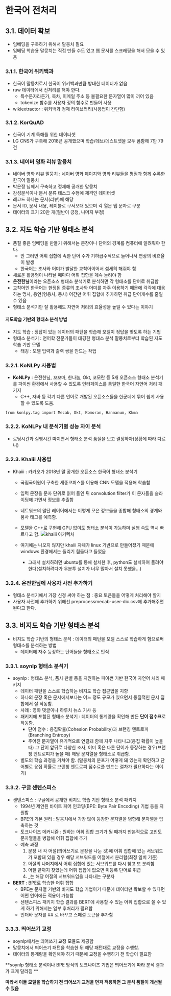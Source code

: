 # 한국어 전처리
## 3.1. 데이터 확보
 - 임베딩을 구축하기 위해서 말뭉치 필요
 - 임베딩 학습용 말뭉치는 직접 만들 수도 있고 웹 문서를 스크래핑을 해서 모을 수 있음

### 3.1.1. 한국어 위키백과
 - 한국어 말뭉치로서 한국어 위키백과만큼 방대한 데이터가 없음
 - raw 데이터에서 전처리를 해야 한다.
   - 특수문자라든가, 목차, 이메일 주소 등 불필요한 문자열이 많이 끼어 있음
   - tokenize 함수를 사용자 정의 함수로 만들어 사용
 - wikiextractor : 위키백과 정제 라이브러리(사용법이 간단함)
 
### 3.1.2. KorQuAD
 - 한국어 기계 독해를 위한 데이터셋
 - LG CNS가 구축해 2018년 공개했으며 학습/데브/데스트셋을 모두 폼함해 7만 79건
 
### 3.1.3. 네이버 영화 리뷰 말뭉치
 - 네이버 영화 리뷰 말뭉치 : 네이버 영화 페이지와 영화 리뷰들을 평점과 함께 수록한 한국어 말뭉치
 - 박은정 님께서 구축하고 정제해 공개한 말뭉치
 - 감성분석이나 문서 분류 태스크 수행에 제격인 데이터셋
 - 레코드 하나는 문서(리뷰)에 해당
 - 문서 ID, 문서 내용, 레이블로 구서오대 있으며 각 열은 탭 문자로 구분
 - 데이터의 크기 20만 개(절반이 긍정, 나머지 부정)
 
## 3.2. 지도 학습 기반 형태소 분석
 - 품질 좋은 임베딩을 만들기 위해서는 문장이나 단어의 경계를 컴퓨터에 알려줘야 한다.
   - 안 그러면 어휘 집합에 속한 단어 수가 기하급수적으로 늘어나서 연상의 비효율이 발생
   - 한국어는 조사와 어미가 발달한 교착어이어서 섬세히 해줘야 함
 - 새로운 활용형이 나타날 때마다 어휘 집합을 계속 늘려야 함
 - **은전한닢**이라는 오픈소스 형태소 분석기로 분석하면 각 형태소를 단어로 취급함
 - 교착어인 한국어는 한정된 종류의 조사와 어미를 자주 이용하기 때문에 각각에 대응하는 명사, 용언(형용사, 동사) 어간만 어휘 집합에 추가하면 취급 단어개수를 줄일 수 있음
 - 형태소 분석기만 잘 활용해도 자연어 처리의 효율성을 높일 수 있다는 이야기

#### 지도학습 기반의 형태소 분석 방법
 - 지도 학습 : 정답이 있는 데이터의 패턴을 학습해 모델이 정답을 맞도록 하는 기법
 - 형태소 분석기 : 언어학 전문가들이 태깅한 형태소 분석 말뭉치로부터 학습된 지도 학습 기반 모델
    - 태깅 : 모델 입력과 출력 쌍을 만드는 작업

### 3.2.1. KoNLPy 사용법
 - **KoNLPy** : 은전한닢, 꼬꼬마, 한나눔, Okt, 코모란 등 5개 오픈소스 형태소 분석기를 파이썬 환경에서 사용할 수 있도록 인터페이스를 통일한 한국어 자연어 처리 패키지
   - C++, 자바 등 각기 다른 언어로 개발된 오픈소스들을 한군데에 묶어 쉽게 사용할 수 있도록 도움.
 ~~~
 from konlpy.tag import Mecab, Okt, Komoran, Hannanum, Kkma
 ~~~
 
### 3.2.2. KoNLPy 내 분석기별 성능 차이 분석
 - 로딩시간과 실행시간 따지면서 형태소 분석 품질을 보고 결정하자(상황에 따라 다르니)

### 3.2.3. Khaiii 사용법
 - Khaiii : 카카오가 2018년 말 공개한 오픈소스 한국어 형태소 분석기
    - 국립국어원이 구축한 세종코퍼스를 이용해 CNN 모델을 적용해 학습함
    - 입력 문장을 문자 단위로 읽어 들인 뒤 convolution filter가 이 문자들을 슬라이딩해 가면서 정보를 추출함
    - 네트워크의 말단 레이어에서는 이렇게 모은 정보들을 종합해 형태소의 경계와 품사 태그를 예측함.
    - 모델을 C++로 구현해 GPU 없이도 형태소 분석이 가능하며 실행 속도 역시 빠르다고 함.
    ![khaiii 아키텍처](https://user-images.githubusercontent.com/49123169/73122275-4c09b300-3fc6-11ea-9403-78a99976ea25.PNG)
   
    - 여기에는 나오지 않지만 khaiii 자체가 linux 기반으로 만들어졌기 때문에 windows 환경에서는 돌리기 힘들다고 들었음
       - 그래서 설치하려면 ubuntu를 통해 설치한 후, python도 설치하여 돌려야 한다(설치하려다가 우분투 설치가 너무 많아서 설치 못했음...)

### 3.2.4. 은전한닢에 사용자 사전 추가하기
 - 형태소 분석기에서 가장 신경 써야 하는 점 : 중요 토큰들을 어떻게 처리해야 할지
 - 사용자 사전에 추가하기 위해선 preprocessmecab-user-dic.csv에 추가해주면 된다고 한다.
 
## 3.3. 비지도 학습 기반 형태소 분석
 - 비지도 학습 기반의 형태소 분석 : 데이터의 패턴을 모델 스스로 학습하게 함으로써 형태소를 분석하는 방법
     - 데이터에 자주 등장하는 단어들을 형태소로 인식

### 3.3.1. soynlp 형태소 분석기
 - soynlp : 형태소 분석, 품사 판별 등을 지원하는 파이썬 기반 한국어 자연어 처리 패키지
    - 데이터 패턴을 스스로 학습하는 비지도 학습 접근법을 지향
    - 하나의 문장 혹은 문서에서보다는 어느 정도 규모가 있으면서 동질적인 문서 집합에서 잘 작동함.
    - 사례 : 영화 댓글이나 하루치 뉴스 기사 등
    - 패키지에 포함된 형태소 분석기 : 데이터의 통계량을 확인해 만든 **단어 점수표**로 작동함.
       - 단어 점수 : 응집확률(Cohesion Probability)과 브랜칭 엔트로피(Branching Entropy)
       - 주어진 문자열이 유기적으로 연결돼 함께 자주 나타나고(응집 확률이 높을 때) 그 단어 앞뒤로 다양한 조사, 어미 혹은 다른 단어가 등장하는 경우(브랜칭 엔트로피가 높을 때) 해당 문자열을 형태소로 취급함.
    - 별도의 학습 과정을 거쳐야 함. (말뭉치의 분포가 어떻게 돼 있는지 확인하고 단어별로 응집 확률로 브랜칭 엔트로피 점수료플 만드는 절차가 필요하다는 이야기)   
       
### 3.3.2. 구글 센텐스피스
 - 센텐스피스 : 구글에서 공개한 비지도 학습 기반 형태소 분석 패키지
   - 1994년 제안된 바이트 페어 인코딩(BPE: Byte Pair Encoding) 기법 등을 지원함
   - BPE의 기본 원리 : 말뭉치에서 가장 많이 등장한 문자열을 병합해 문자열을 압축하는 것
   - 토크나이즈 메커니즘 : 원하는 어휘 집합 크기가 될 때까지 반본적으로 고빈도 문자열들을 병합해 어휘 집합에 추가
   - 예측 과정  
       1. 문장 내 각 어절(띄어쓰기로 문장을 나눈 것)에 어휘 집합에 있는 서브워드가 포함돼 있을 경우 해당 서브워드를 어절에서 분리함(최정 일치 기준)
       2. 어절의 나머지에서 어휘 집합에 있는 서브워드를 다시 찾고 또 분리함
       3. 어절 끝까지 찾았는데 어휘 집합에 없으면 미등록 단어로 취급
       4. _는 해당 어절의 서브워드임을 나타내는 구분자
 - **BERT** : BPE로 학습한 어휘 집합
   - BPE는 문자열 기반의 비지도 학습 기법이기 때문에 데이터만 확보할 수 있다면 어떤 언어에든 적용이 가능함
   - 센텐스피스 패키지 학습 결과를 BERT에 사용할 수 있는 어휘 집합으로 쓸 수 있게 하기 위해서는 일부 후처리가 필요함
   - 언더바 문자를 ## 로 바꾸고 스페셜 토큰을 추가함
   
### 3.3.3. 띄어쓰기 교정
 - soynlp에서는 띄어쓰기 교정 모듈도 제공함
 - 말뭉치에서 띄어쓰기 패턴을 학습한 뒤 해당 패턴대로 교정을 수행함.
 - 데이터의 통계량을 확인해야 하기 때문에 교정을 수행하기 전 학습이 필요함
   
**soynlp 형태소 분석이나 BPE 방식의 토크나이즈 기법은 띄어쓰기에 따라 분석 결과가 크게 달라짐 **

**따라서 이들 모델을 학습하기 전 띄어쓰기 교정을 먼저 적용하면 그 분석 품질이 개선될 수 있음**
